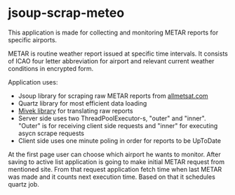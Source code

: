 # jsoup-scrap-meteo
This application is made for collecting and monitoring METAR reports for specific airports. 

METAR is routine weather report issued at specific time intervals. It consists of 
ICAO four letter abbreviation for airport and relevant current weather conditions in 
encrypted form. 

Application uses: 
- Jsoup library for scraping raw METAR reports from 
  [allmetsat.com](https://www.allmetsat.com/)
- Quartz library for most efficient data loading 
- [Mivek library](https://github.com/mivek/MetarParser) for translating raw reports 
- Server side uses two ThreadPoolExecutor-s, "outer" and "inner". "Outer" is for 
  receiving client side requests and "inner" for executing asycn scrape requests 
- Client side uses one minute poling in order for reports to be
  UpToDate

At the first page user can choose which airport he wants 
to monitor. After saving to active list application is going to make initial 
METAR request from mentioned site. From that request application fetch time when 
last METAR was made and it counts next execution time. Based on that it schedules 
quartz job.
